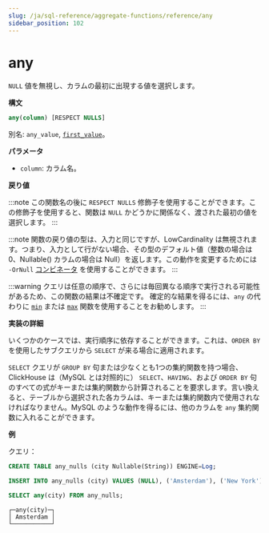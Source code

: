 ```yaml
---
slug: /ja/sql-reference/aggregate-functions/reference/any
sidebar_position: 102
---
```


# any

`NULL` 値を無視し、カラムの最初に出現する値を選択します。

**構文**

```sql
any(column) [RESPECT NULLS]
```

別名: `any_value`, [`first_value`](../reference/first_value.md)。

**パラメータ**
- `column`: カラム名。 

**戻り値**

:::note
この関数名の後に `RESPECT NULLS` 修飾子を使用することができます。この修飾子を使用すると、関数は `NULL` かどうかに関係なく、渡された最初の値を選択します。
:::

:::note
関数の戻り値の型は、入力と同じですが、LowCardinality は無視されます。つまり、入力として行がない場合、その型のデフォルト値（整数の場合は0、Nullable() カラムの場合は Null）を返します。この動作を変更するためには `-OrNull` [コンビネータ](../../../sql-reference/aggregate-functions/combinators.md) を使用することができます。
:::

:::warning
クエリは任意の順序で、さらには毎回異なる順序で実行される可能性があるため、この関数の結果は不確定です。
確定的な結果を得るには、`any` の代わりに [`min`](../reference/min.md) または [`max`](../reference/max.md) 関数を使用することをお勧めします。
:::

**実装の詳細**

いくつかのケースでは、実行順序に依存することができます。これは、`ORDER BY` を使用したサブクエリから `SELECT` が来る場合に適用されます。

`SELECT` クエリが `GROUP BY` 句または少なくとも1つの集約関数を持つ場合、ClickHouse は（MySQL とは対照的に） `SELECT`、`HAVING`、および `ORDER BY` 句のすべての式がキーまたは集約関数から計算されることを要求します。言い換えると、テーブルから選択された各カラムは、キーまたは集約関数内で使用されなければなりません。MySQL のような動作を得るには、他のカラムを `any` 集約関数に入れることができます。

**例**

クエリ：

```sql
CREATE TABLE any_nulls (city Nullable(String)) ENGINE=Log;

INSERT INTO any_nulls (city) VALUES (NULL), ('Amsterdam'), ('New York'), ('Tokyo'), ('Valencia'), (NULL);

SELECT any(city) FROM any_nulls;
```

```response
┌─any(city)─┐
│ Amsterdam │
└───────────┘
```
